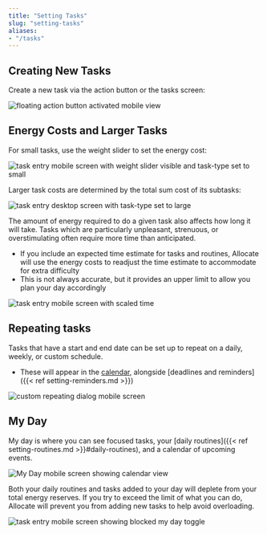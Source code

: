```yaml
---
title: "Setting Tasks"
slug: "setting-tasks"
aliases:
- "/tasks"
---
```



## Creating New Tasks

Create a new task via the action button or the tasks screen:

![floating action button activated mobile view](images/fab_mobile.jpg)

## Energy Costs and Larger Tasks

For small tasks, use the weight slider to set the energy cost:


![task entry mobile screen with weight slider visible and task-type set to small](images/weight_slider_mobile.jpg)

Larger task costs are determined by the total sum cost of its subtasks:

![task entry desktop screen with task-type set to large](images/task_type_desktop.jpg)

The amount of energy required to do a given task also affects how long it will take. Tasks which are particularly unpleasant, strenuous, or overstimulating often require more time than anticipated.
- If you include an expected time estimate for tasks and routines, Allocate will use the energy costs to readjust the time estimate to accommodate for extra difficulty 
- This is not always accurate, but it provides an upper limit to allow you plan your day accordingly

![task entry mobile screen with scaled time](images/time_scale.jpg)

## Repeating tasks

Tasks that have a start and end date can be set up to repeat on a daily, weekly, or custom schedule.
- These will appear in the [calendar](#my-day), alongside [deadlines and reminders]({{< ref setting-reminders.md >}})

![custom repeating dialog mobile screen](images/custom_repeat_mobile.png)

## My Day

My day is where you can see focused tasks, your [daily routines]({{< ref setting-routines.md >}}#daily-routines), and a calendar of upcoming events.


![My Day mobile screen showing calendar view](images/my_day_calendar_mobile.png)

Both your daily routines and tasks added to your day will deplete from your total energy reserves. If you try to exceed the limit of what you can do, Allocate will prevent you from adding new tasks to help avoid overloading.

![task entry mobile screen showing blocked my day toggle](images/limit_reached_mobile.jpg)
